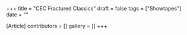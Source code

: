 +++
title = "CEC Fractured Classics"
draft = false
tags = ["Showtapes"]
date = ""

[Article]
contributors = []
gallery = []
+++